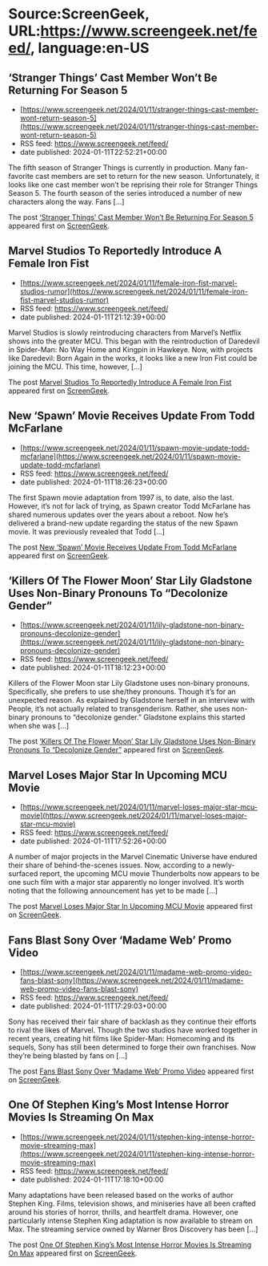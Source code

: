 # Source:ScreenGeek, URL:https://www.screengeek.net/feed/, language:en-US

## ‘Stranger Things’ Cast Member Won’t Be Returning For Season 5
 - [https://www.screengeek.net/2024/01/11/stranger-things-cast-member-wont-return-season-5](https://www.screengeek.net/2024/01/11/stranger-things-cast-member-wont-return-season-5)
 - RSS feed: https://www.screengeek.net/feed/
 - date published: 2024-01-11T22:52:21+00:00

<p>The fifth season of Stranger Things is currently in production. Many fan-favorite cast members are set to return for the new season. Unfortunately, it looks like one cast member won&#8217;t be reprising their role for Stranger Things Season 5. The fourth season of the series introduced a number of new characters along the way. Fans [...]</p>
<p>The post <a href="https://www.screengeek.net/2024/01/11/stranger-things-cast-member-wont-return-season-5/">&#8216;Stranger Things&#8217; Cast Member Won&#8217;t Be Returning For Season 5</a> appeared first on <a href="https://www.screengeek.net">ScreenGeek</a>.</p>

## Marvel Studios To Reportedly Introduce A Female Iron Fist
 - [https://www.screengeek.net/2024/01/11/female-iron-fist-marvel-studios-rumor](https://www.screengeek.net/2024/01/11/female-iron-fist-marvel-studios-rumor)
 - RSS feed: https://www.screengeek.net/feed/
 - date published: 2024-01-11T21:12:39+00:00

<p>Marvel Studios is slowly reintroducing characters from Marvel&#8217;s Netflix shows into the greater MCU. This began with the reintroduction of Daredevil in Spider-Man: No Way Home and Kingpin in Hawkeye. Now, with projects like Daredevil: Born Again in the works, it looks like a new Iron Fist could be joining the MCU. This time, however, [...]</p>
<p>The post <a href="https://www.screengeek.net/2024/01/11/female-iron-fist-marvel-studios-rumor/">Marvel Studios To Reportedly Introduce A Female Iron Fist</a> appeared first on <a href="https://www.screengeek.net">ScreenGeek</a>.</p>

## New ‘Spawn’ Movie Receives Update From Todd McFarlane
 - [https://www.screengeek.net/2024/01/11/spawn-movie-update-todd-mcfarlane](https://www.screengeek.net/2024/01/11/spawn-movie-update-todd-mcfarlane)
 - RSS feed: https://www.screengeek.net/feed/
 - date published: 2024-01-11T18:26:23+00:00

<p>The first Spawn movie adaptation from 1997 is, to date, also the last. However, it&#8217;s not for lack of trying, as Spawn creator Todd McFarlane has shared numerous updates over the years about a reboot. Now he&#8217;s delivered a brand-new update regarding the status of the new Spawn movie. It was previously revealed that Todd [...]</p>
<p>The post <a href="https://www.screengeek.net/2024/01/11/spawn-movie-update-todd-mcfarlane/">New &#8216;Spawn&#8217; Movie Receives Update From Todd McFarlane</a> appeared first on <a href="https://www.screengeek.net">ScreenGeek</a>.</p>

## ‘Killers Of The Flower Moon’ Star Lily Gladstone Uses Non-Binary Pronouns To “Decolonize Gender”
 - [https://www.screengeek.net/2024/01/11/lily-gladstone-non-binary-pronouns-decolonize-gender](https://www.screengeek.net/2024/01/11/lily-gladstone-non-binary-pronouns-decolonize-gender)
 - RSS feed: https://www.screengeek.net/feed/
 - date published: 2024-01-11T18:12:23+00:00

<p>Killers of the Flower Moon star Lily Gladstone uses non-binary pronouns. Specifically, she prefers to use she/they pronouns. Though it&#8217;s for an unexpected reason. As explained by Gladstone herself in an interview with People, it&#8217;s not actually related to transgenderism. Rather, she uses non-binary pronouns to &#8220;decolonize gender.&#8221; Gladstone explains this started when she was [...]</p>
<p>The post <a href="https://www.screengeek.net/2024/01/11/lily-gladstone-non-binary-pronouns-decolonize-gender/">&#8216;Killers Of The Flower Moon&#8217; Star Lily Gladstone Uses Non-Binary Pronouns To &#8220;Decolonize Gender&#8221;</a> appeared first on <a href="https://www.screengeek.net">ScreenGeek</a>.</p>

## Marvel Loses Major Star In Upcoming MCU Movie
 - [https://www.screengeek.net/2024/01/11/marvel-loses-major-star-mcu-movie](https://www.screengeek.net/2024/01/11/marvel-loses-major-star-mcu-movie)
 - RSS feed: https://www.screengeek.net/feed/
 - date published: 2024-01-11T17:52:26+00:00

<p>A number of major projects in the Marvel Cinematic Universe have endured their share of behind-the-scenes issues. Now, according to a newly-surfaced report, the upcoming MCU movie Thunderbolts now appears to be one such film with a major star apparently no longer involved. It&#8217;s worth noting that the following announcement has yet to be made [...]</p>
<p>The post <a href="https://www.screengeek.net/2024/01/11/marvel-loses-major-star-mcu-movie/">Marvel Loses Major Star In Upcoming MCU Movie</a> appeared first on <a href="https://www.screengeek.net">ScreenGeek</a>.</p>

## Fans Blast Sony Over ‘Madame Web’ Promo Video
 - [https://www.screengeek.net/2024/01/11/madame-web-promo-video-fans-blast-sony](https://www.screengeek.net/2024/01/11/madame-web-promo-video-fans-blast-sony)
 - RSS feed: https://www.screengeek.net/feed/
 - date published: 2024-01-11T17:29:03+00:00

<p>Sony has received their fair share of backlash as they continue their efforts to rival the likes of Marvel. Though the two studios have worked together in recent years, creating hit films like Spider-Man: Homecoming and its sequels, Sony has still been determined to forge their own franchises. Now they&#8217;re being blasted by fans on [...]</p>
<p>The post <a href="https://www.screengeek.net/2024/01/11/madame-web-promo-video-fans-blast-sony/">Fans Blast Sony Over &#8216;Madame Web&#8217; Promo Video</a> appeared first on <a href="https://www.screengeek.net">ScreenGeek</a>.</p>

## One Of Stephen King’s Most Intense Horror Movies Is Streaming On Max
 - [https://www.screengeek.net/2024/01/11/stephen-king-intense-horror-movie-streaming-max](https://www.screengeek.net/2024/01/11/stephen-king-intense-horror-movie-streaming-max)
 - RSS feed: https://www.screengeek.net/feed/
 - date published: 2024-01-11T17:18:10+00:00

<p>Many adaptations have been released based on the works of author Stephen King. Films, television shows, and miniseries have all been crafted around his stories of horror, thrills, and heartfelt drama. However, one particularly intense Stephen King adaptation is now available to stream on Max. The streaming service owned by Warner Bros Discovery has been [...]</p>
<p>The post <a href="https://www.screengeek.net/2024/01/11/stephen-king-intense-horror-movie-streaming-max/">One Of Stephen King&#8217;s Most Intense Horror Movies Is Streaming On Max</a> appeared first on <a href="https://www.screengeek.net">ScreenGeek</a>.</p>

